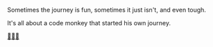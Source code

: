 Sometimes the journey is fun, sometimes it just isn't, and even tough.

It's all about a code monkey that started his own journey.

[🐣🇭🇰](https://leetcode.com/miaachan)
